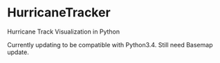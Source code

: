 HurricaneTracker
================

Hurricane Track Visualization in Python

Currently updating to be compatible with Python3.4.  Still need Basemap update.
